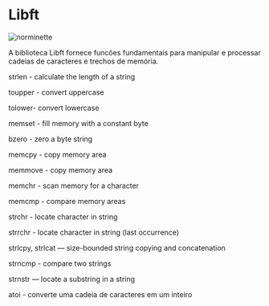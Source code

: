 # Libft

![norminette](https://github.com/jos-felipe/libft/actions/workflows/main.yml>/badge.svg)

A biblioteca Libft fornece funcões fundamentais para manipular e processar cadeias de caracteres e trechos de memória. 

strlen - calculate the length of a string

toupper - convert uppercase

tolower- convert lowercase

memset - fill memory with a constant byte

bzero - zero a byte string

memcpy - copy memory area

memmove - copy memory area

memchr - scan memory for a character

memcmp - compare memory areas

strchr - locate character in string

strrchr - locate character in string (last occurrence)

strlcpy, strlcat — size-bounded string copying and concatenation

strncmp - compare two strings

strnstr — locate a substring in a string

 atoi - converte uma cadeia de caracteres em um inteiro
